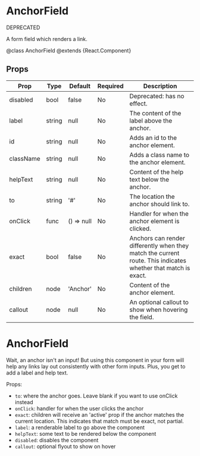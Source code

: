 AnchorField
===========

DEPRECATED

A form field which renders a link.

@class AnchorField
@extends {React.Component}

Props
-----

Prop                  | Type     | Default                   | Required | Description
--------------------- | -------- | ------------------------- | -------- | -----------
disabled|bool|false|No|Deprecated: has no effect.
label|string|null|No|The content of the label above the anchor.
id|string|null|No|Adds an id to the anchor element.
className|string|null|No|Adds a class name to the anchor element.
helpText|string|null|No|Content of the help text below the anchor.
to|string|'#'|No|The location the anchor should link to.
onClick|func|() => null|No|Handler for when the anchor element is clicked.
exact|bool|false|No|Anchors can render differently when they match the current route. This indicates whether that match is exact.
children|node|'Anchor'|No|Content of the anchor element.
callout|node|null|No|An optional callout to show when hovering the field.

# AnchorField

Wait, an anchor isn't an input! But using this component in your form will help any links lay out consistently with other form inputs. Plus, you get to add a label and help text.

Props:

* `to`: where the anchor goes. Leave blank if you want to use onClick instead
* `onClick`: handler for when the user clicks the anchor
* `exact`: children will receive an 'active' prop if the anchor matches the current location. This indicates that match must be exact, not partial.
* `label`: a renderable label to go above the component
* `helpText`: some text to be rendered below the component
* `disabled`: disables the component
* `callout`: optional flyout to show on hover
